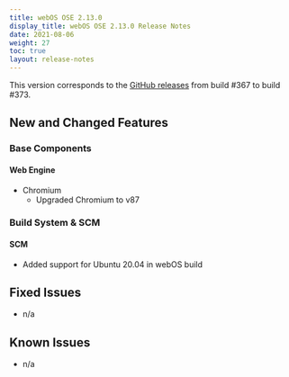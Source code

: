 ```yaml
---
title: webOS OSE 2.13.0
display_title: webOS OSE 2.13.0 Release Notes
date: 2021-08-06
weight: 27
toc: true
layout: release-notes
---
```


This version corresponds to the [GitHub releases](https://github.com/webosose/build-webos/releases) from build #367 to build #373.

## New and Changed Features

### Base Components

#### Web Engine

- Chromium
  - Upgraded Chromium to v87

### Build System & SCM

#### SCM

  - Added support for Ubuntu 20.04 in webOS build

## Fixed Issues

  - n/a

## Known Issues

  - n/a
